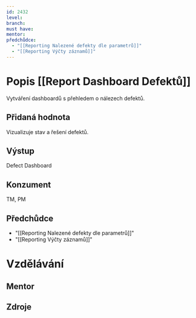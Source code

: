 ```yaml
---
id: 2432
level: 
branch: 
must have: 
mentor: 
předchůdce: 
  - "[[Reporting Nalezené defekty dle parametrů]]"
  - "[[Reporting Výčty záznamů]]"
---
```



# Popis [[Report Dashboard Defektů]]
Vytváření dashboardů s přehledem o nálezech defektů.

## Přidaná hodnota
Vizualizuje stav a řešení defektů.

## Výstup
Defect Dashboard

## Konzument
TM, PM

## Předchůdce

  - "[[Reporting Nalezené defekty dle parametrů]]"
  - "[[Reporting Výčty záznamů]]"

# Vzdělávání


## Mentor


## Zdroje